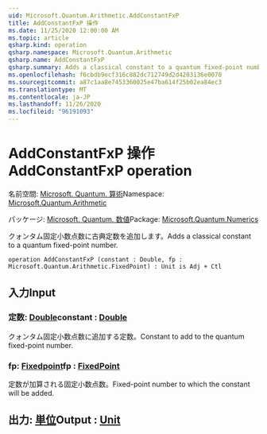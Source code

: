 ```yaml
---
uid: Microsoft.Quantum.Arithmetic.AddConstantFxP
title: AddConstantFxP 操作
ms.date: 11/25/2020 12:00:00 AM
ms.topic: article
qsharp.kind: operation
qsharp.namespace: Microsoft.Quantum.Arithmetic
qsharp.name: AddConstantFxP
qsharp.summary: Adds a classical constant to a quantum fixed-point number.
ms.openlocfilehash: f6cbdb9ecf316c882dc712749d2d4203136e0070
ms.sourcegitcommit: a87c1aa8e7453360025e47ba614f25b02ea84ec3
ms.translationtype: MT
ms.contentlocale: ja-JP
ms.lasthandoff: 11/26/2020
ms.locfileid: "96191093"
---
```

# <a name="addconstantfxp-operation"></a><span data-ttu-id="62e0a-102">AddConstantFxP 操作</span><span class="sxs-lookup"><span data-stu-id="62e0a-102">AddConstantFxP operation</span></span>

<span data-ttu-id="62e0a-103">名前空間: [Microsoft. Quantum. 算術](xref:Microsoft.Quantum.Arithmetic)</span><span class="sxs-lookup"><span data-stu-id="62e0a-103">Namespace: [Microsoft.Quantum.Arithmetic](xref:Microsoft.Quantum.Arithmetic)</span></span>

<span data-ttu-id="62e0a-104">パッケージ: [Microsoft. Quantum. 数値](https://nuget.org/packages/Microsoft.Quantum.Numerics)</span><span class="sxs-lookup"><span data-stu-id="62e0a-104">Package: [Microsoft.Quantum.Numerics](https://nuget.org/packages/Microsoft.Quantum.Numerics)</span></span>


<span data-ttu-id="62e0a-105">クォンタム固定小数点数に古典定数を追加します。</span><span class="sxs-lookup"><span data-stu-id="62e0a-105">Adds a classical constant to a quantum fixed-point number.</span></span>

```qsharp
operation AddConstantFxP (constant : Double, fp : Microsoft.Quantum.Arithmetic.FixedPoint) : Unit is Adj + Ctl
```


## <a name="input"></a><span data-ttu-id="62e0a-106">入力</span><span class="sxs-lookup"><span data-stu-id="62e0a-106">Input</span></span>

### <a name="constant--double"></a><span data-ttu-id="62e0a-107">定数: [Double](xref:microsoft.quantum.lang-ref.double)</span><span class="sxs-lookup"><span data-stu-id="62e0a-107">constant : [Double](xref:microsoft.quantum.lang-ref.double)</span></span>

<span data-ttu-id="62e0a-108">クォンタム固定小数点数に追加する定数。</span><span class="sxs-lookup"><span data-stu-id="62e0a-108">Constant to add to the quantum fixed-point number.</span></span>


### <a name="fp--fixedpoint"></a><span data-ttu-id="62e0a-109">fp: [Fixedpoint](xref:Microsoft.Quantum.Arithmetic.FixedPoint)</span><span class="sxs-lookup"><span data-stu-id="62e0a-109">fp : [FixedPoint](xref:Microsoft.Quantum.Arithmetic.FixedPoint)</span></span>

<span data-ttu-id="62e0a-110">定数が加算される固定小数点数。</span><span class="sxs-lookup"><span data-stu-id="62e0a-110">Fixed-point number to which the constant will be added.</span></span>



## <a name="output--unit"></a><span data-ttu-id="62e0a-111">出力: [単位](xref:microsoft.quantum.lang-ref.unit)</span><span class="sxs-lookup"><span data-stu-id="62e0a-111">Output : [Unit](xref:microsoft.quantum.lang-ref.unit)</span></span>

